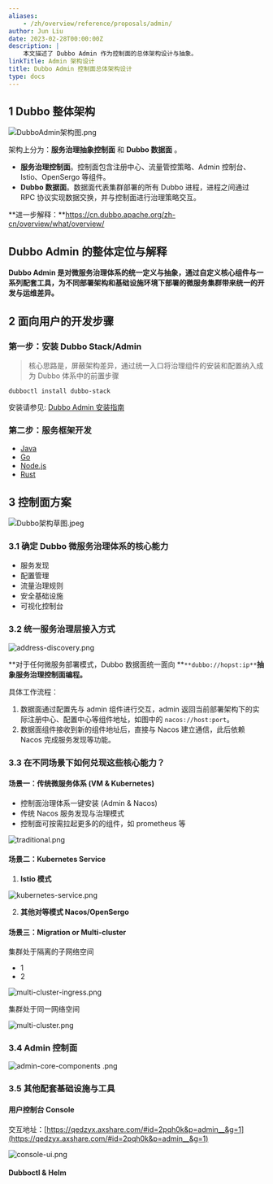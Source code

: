 ```yaml
---
aliases:
    - /zh/overview/reference/proposals/admin/
author: Jun Liu
date: 2023-02-28T00:00:00Z
description: |
    本文描述了 Dubbo Admin 作为控制面的总体架构设计与抽象。
linkTitle: Admin 架构设计
title: Dubbo Admin 控制面总体架构设计
type: docs
---
```



## 1 Dubbo 整体架构
![DubboAdmin架构图.png](/imgs/v3/reference/admin/architecture.png)

架构上分为：**服务治理抽象控制面** 和 **Dubbo 数据面** 。

- **服务治理控制面**。控制面包含注册中心、流量管控策略、Admin 控制台、Istio、OpenSergo 等组件。
- **Dubbo 数据面**。数据面代表集群部署的所有 Dubbo 进程，进程之间通过 RPC 协议实现数据交换，并与控制面进行治理策略交互。

**进一步解释：**https://cn.dubbo.apache.org/zh-cn/overview/what/overview/

## Dubbo Admin 的整体定位与解释

**Dubbo Admin 是对微服务治理体系的统一定义与抽象，通过自定义核心组件与一系列配套工具，为不同部署架构和基础设施环境下部署的微服务集群带来统一的开发与运维差异。**

## 2 面向用户的开发步骤
### 第一步：安装 Dubbo Stack/Admin
> 核心思路是，屏蔽架构差异，通过统一入口将治理组件的安装和配置纳入成为 Dubbo 体系中的前置步骤

```shell
dubboctl install dubbo-stack
```

安装请参见: [Dubbo Admin 安装指南](../../setup/install/)

### 第二步：服务框架开发

- [Java](https://cn.dubbo.apache.org/zh-cn/overview/quickstart/java/)
- [Go](https://cn.dubbo.apache.org/zh-cn/overview/quickstart/go/)
- [Node.js](https://github.com/apache/dubbo-js)
- [Rust](https://cn.dubbo.apache.org/zh-cn/overview/quickstart/rust/)

## 3 控制面方案
![Dubbo架构草图.jpeg](/imgs/v3/reference/admin/architecture-draft.png)
### 3.1 确定 Dubbo 微服务治理体系的核心能力

- 服务发现
- 配置管理
- 流量治理规则
- 安全基础设施
- 可视化控制台

### 3.2 统一服务治理层接入方式

![address-discovery.png](/imgs/v3/reference/admin/address-discovery.png)

**对于任何微服务部署模式，Dubbo 数据面统一面向 **`**dubbo://hopst:ip**`**抽象服务治理控制面编程。**

具体工作流程：

1. 数据面通过配置先与 admin 组件进行交互，admin 返回当前部署架构下的实际注册中心、配置中心等组件地址，如图中的 `nacos://host:port`。
2. 数据面组件接收到新的组件地址后，直接与 Nacos 建立通信，此后依赖 Nacos 完成服务发现等功能。

### 3.3 在不同场景下如何兑现这些核心能力？
#### 场景一：传统微服务体系 (VM & Kubernetes)

- 控制面治理体系一键安装 (Admin & Nacos)
- 传统 Nacos 服务发现与治理模式
- 控制面可按需拉起更多的的组件，如 prometheus 等

![traditional.png](/imgs/v3/reference/admin/traditional.png)

#### 场景二：Kubernetes Service

1. **Istio 模式**

![kubernetes-service.png](/imgs/v3/reference/admin/kubernetes-service.png)

2. **其他对等模式 Nacos/OpenSergo**
#### 场景三：Migration or Multi-cluster
集群处于隔离的子网络空间

- 1
- 2


![multi-cluster-ingress.png](/imgs/v3/reference/admin/multi-cluster-ingress.png)

集群处于同一网络空间

![multi-cluster.png](/imgs/v3/reference/admin/multi-cluster.png)

### 3.4 Admin 控制面

![admin-core-components
.png](/imgs/v3/reference/admin/admin-core-components.png)

### 3.5 其他配套基础设施与工具

#### 用户控制台 Console

交互地址：[https://qedzyx.axshare.com/#id=2pqh0k&p=admin__&g=1](https://qedzyx.axshare.com/#id=2pqh0k&p=admin__&g=1)

![console-ui.png](/imgs/v3/reference/admin/console-ui.png)

#### Dubboctl & Helm